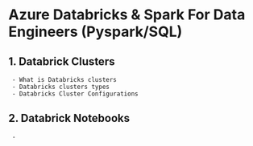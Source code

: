 # Azure Databricks & Spark For Data Engineers (Pyspark/SQL)
## 1. Databrick Clusters
     - What is Databricks clusters
     - Databricks clusters types
     - Databricks Cluster Configurations

## 2. Databrick Notebooks
     - 
